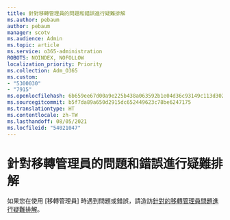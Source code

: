 ```yaml
---
title: 針對移轉管理員的問題和錯誤進行疑難排解
ms.author: pebaum
author: pebaum
manager: scotv
ms.audience: Admin
ms.topic: article
ms.service: o365-administration
ROBOTS: NOINDEX, NOFOLLOW
localization_priority: Priority
ms.collection: Adm_O365
ms.custom:
- "5300030"
- "7915"
ms.openlocfilehash: 6b659ee67d00a9e225b438a063592b1e04d36c93149c113d302cb56e474db3a8
ms.sourcegitcommit: b5f7da89a650d2915dc652449623c78be6247175
ms.translationtype: HT
ms.contentlocale: zh-TW
ms.lasthandoff: 08/05/2021
ms.locfileid: "54021047"
---
```

# <a name="troubleshoot-migration-manager-issues-and-errors"></a>針對移轉管理員的問題和錯誤進行疑難排解

如果您在使用 [移轉管理員] 時遇到問題或錯誤，請造訪[針對的移轉管理員問題進行疑難排解](https://docs.microsoft.com/sharepointmigration/mm-troubleshoot)。
